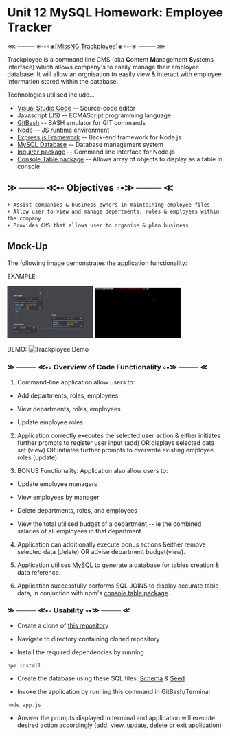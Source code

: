 # Unit 12 MySQL Homework: Employee Tracker

⋘ ──── ∗⋅◦∘◈\[[MissNG Trackployee](#mock-up)\]◈∘◦⋅∗ ──── ⋙

Trackployee is a command line CMS (aka **C**ontent **M**anagement **S**ystems interface) which allows company's to easily manage their employee database. It will allow an orgnisation to easily view & interact with employee information stored within the database.

Technologies utilised include...
+ [Visual Studio Code](https://code.visualstudio.com/) -- Source-code editor
+ Javascript (JS) -- ECMAScript programming language
+ [GitBash](https://gitforwindows.org/) -- BASH emulator for GIT commands
+ [Node](https://nodejs.org/en/about/) -- JS runtime environment
+ [Express.js Framework](https://expressjs.com/) -- Back-end framework for Node.js
+ [MySQL Database](https://www.mysql.com/) -- Database management system
+ [Inquirer package](https://www.npmjs.com/package/inquirer) -- Command line interface for Node.js
+ [Console Table package](https://www.npmjs.com/package/console.table) -- Allows array of objects to display as a table in console

## ≫ ──── ≪•◦ Objectives ◦•≫ ──── ≪
```
+ Assist companies & business owners in maintaining employee files
+ Allow user to view and manage departments, roles & employees within the company
+ Provides CMS that allows user to organise & plan business
```

## Mock-Up

The following image demonstrates the application functionality:

EXAMPLE:
<p float="left">
    <img src="/Assets/schema.png" alt="Database Schema" width="200"/>
    <img src="/Assets/employee-tracker.gif" alt="Employee Tracker" width="200"/>
</p>

DEMO:
![Trackployee Demo](./Assets/demoTrackployee.gif)

### ≫ ──── ≪•◦ Overview of Code Functionality ◦•≫ ──── ≪

1. Command-line application allow users to:

  * Add departments, roles, employees

  * View departments, roles, employees

  * Update employee roles

2. Application correctly executes the selected user action & either initiates further prompts to register user input (add) OR displays selected data set (view) OR initiates further prompts to overwrite existing employee roles (update).

3. BONUS Functionality: Application also allow users to:

  * Update employee managers

  * View employees by manager

  * Delete departments, roles, and employees

  * View the total utilised budget of a department -- ie the combined salaries of all employees in that department

4. Application can additionally execute bonus actions &either remove selected data (delete) OR advise department budget(view).

5. Application utilises [MySQL](https://www.mysql.com/) to generate a database for tables creation & data reference.

6. Application successfully performs SQL JOINS to display accurate table data, in conjuction with npm's [console.table package](https://www.npmjs.com/package/console.table).

### ≫ ──── ≪•◦ Usability ◦•≫ ──── ≪

* Create a clone of [this repository](https://github.com/MissNG-Git/Trackployee)

* Navigate to directory containing cloned repository

* Install the required dependencies by running
```
npm install
```

* Create the database using these SQL files: [Schema](db/schema.sql) & [Seed](db/seed.sql)

* Invoke the application by running this command in GitBash/Terminal
```
node app.js
```

* Answer the prompts displayed in terminal and application will execute desired action accordingly (add, view, update, delete or exit application)
